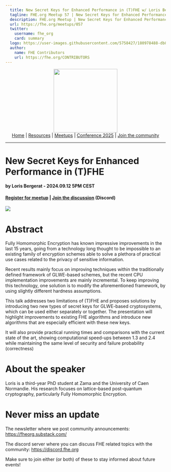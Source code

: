 ```yaml
---
  title: New Secret Keys for Enhanced Performance in (T)FHE w/ Loris Bergerat | FHE.org Meetup 57
  tagline: FHE.org Meetup 57 | New Secret Keys for Enhanced Performance in (T)FHE w/ Loris Bergerat
  description: FHE.org Meetup | New Secret Keys for Enhanced Performance in (T)FHE w/ Loris Bergerat
  url: https://fhe.org/meetups/057
  twitter:
    username: fhe_org
    card: summary
  logo: https://user-images.githubusercontent.com/5758427/180978488-db825482-5a58-4c7c-9589-c494a6f0be04.png
  author:
    name: FHE Contributors
    url: https://fhe.org/CONTRIBUTORS
---
```


<!-- Main header navigation -->
<p align="center">
  <img width="200" src="https://user-images.githubusercontent.com/5758427/180978488-db825482-5a58-4c7c-9589-c494a6f0be04.png"><br/>
  <a href="https://fhe-org.github.io">Home</a> | <a href="https://fhe-org.github.io/resources">Resources</a> | <a href="https://fhe-org.github.io/meetups/">Meetups</a> | <a href="https://fhe-org.github.io/conferences/conference-2025/">Conference 2025</a> | <a href="https://fhe-org.github.io/community">Join the community</a>
</p>
<hr/>
<!-- /Main header navigation -->


# New Secret Keys for Enhanced Performance in (T)FHE
#### by Loris Bergerat - 2024.09.12 5PM CEST
#### <!-- <a href="">Video recording</a> (Youtube) | <a href="">Slides</a> (Github) --> <a href="https://www.meetup.com/fhe-org/events/302686791/?utm_medium=referral&utm_campaign=share-btn_savedevents_share_modal&utm_source=link">Register for meetup</a> | <a href="https://discord.fhe.org">Join the discussion</a> (Discord)

<a href="https://www.meetup.com/fhe-org/events/302686791/?utm_medium=referral&utm_campaign=share-btn_savedevents_share_modal&utm_source=link"><img src="https://github.com/user-attachments/assets/80fda8d2-11bb-4d1c-a370-ffd470ef197f"></a>

# Abstract

Fully Homomorphic Encryption has known impressive improvements in the last 15 years, going from a technology long thought to be impossible to an existing family of encryption schemes able to solve a plethora of practical use cases related to the privacy of sensitive information.

Recent results mainly focus on improving techniques within the traditionally defined framework of GLWE-based schemes, but the recent CPU implementation improvements are mainly incremental.
To keep improving this technology, one solution is to modify the aforementioned framework, by using slightly different hardness assumptions.

This talk addresses two limitations of (T)FHE and proposes solutions by introducing two new types of secret keys for GLWE-based cryptosystems, which can be used either separately or together.
The presentation will highlight improvements to existing FHE algorithms and introduce new algorithms that are especially efficient with these new keys.

It will also provide practical running times and comparisons with the current state of the art, showing computational speed-ups between 1.3 and 2.4 while maintaining the same level of security and failure probability (correctness)

# About the speaker

Loris is a third-year PhD student at Zama and the University of Caen Normandie. His research focuses on lattice-based post-quantum cryptography, particularly Fully Homomorphic Encryption.

# Never miss an update

The newsletter where we post community announcements: https://fheorg.substack.com/

The discord server where you can discuss FHE related topics with the community: https://discord.fhe.org

Make sure to join either (or both) of these to stay informed about future events!
